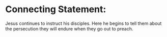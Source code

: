 # Connecting Statement:

Jesus continues to instruct his disciples. Here he begins to tell them about the persecution they will endure when they go out to preach.
